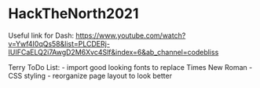 # HackTheNorth2021

Useful link for Dash:
https://www.youtube.com/watch?v=Ywf4I0qQs58&list=PLCDERj-IUIFCaELQ2i7AwgD2M6Xvc4Slf&index=6&ab_channel=codebliss

Terry ToDo List:
    - import good looking fonts to replace Times New Roman
    - CSS styling
    - reorganize page layout to look better